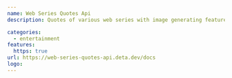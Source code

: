 ```yaml
---
name: Web Series Quotes Api
description: Quotes of various web series with image generating feature

categories:
  - entertainment
features:
  https: true
url: https://web-series-quotes-api.deta.dev/docs
logo:
---
```

